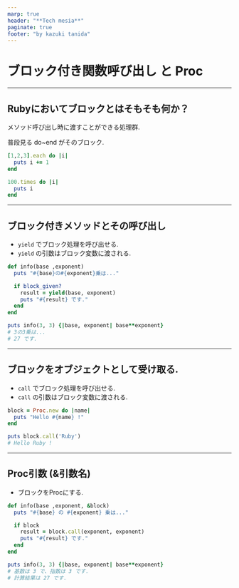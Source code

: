 ```yaml
---
marp: true
header: "**Tech mesia**"
paginate: true
footer: "by kazuki tanida"
---
```


<!-- prerender: true -->

# ブロック付き関数呼び出し と Proc

---

## Rubyにおいてブロックとはそもそも何か？

メソッド呼び出し時に渡すことができる処理群.

普段見る do~end がそのブロック.
```ruby
[1,2,3].each do |i|
  puts i += 1
end

100.times do |i|
  puts i
end
```

---

## ブロック付きメソッドとその呼び出し

- `yield` でブロック処理を呼び出せる.
- `yield` の引数はブロック変数に渡される.

```ruby
def info(base ,exponent)
  puts "#{base}の#{exponent}乗は..."

  if block_given?
    result = yield(base, exponent)
    puts "#{result} です."
  end
end

puts info(3, 3) {|base, exponent| base**exponent}
# 3の3乗は...
# 27 です.
```

---

## ブロックをオブジェクトとして受け取る.

- `call` でブロック処理を呼び出せる.
- `call` の引数はブロック変数に渡される.

```ruby
block = Proc.new do |name|
  puts "Hello #{name} !"
end

puts block.call('Ruby')
# Hello Ruby !
```

---

## Proc引数 (&引数名)

- ブロックをProcにする.

```ruby
def info(base ,exponent, &block)
  puts "#{base} の #{exponent} 乗は..."

  if block
    result = block.call(exponent, exponent)
    puts "#{result} です."
  end
end

puts info(3, 3) {|base, exponent| base**exponent}
# 基数は 3 で、指数は 3 です.
# 計算結果は 27 です.
```

